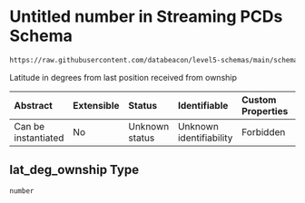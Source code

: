# Untitled number in Streaming PCDs Schema

```txt
https://raw.githubusercontent.com/databeacon/level5-schemas/main/schemas/streaming/pcds.schema.json#/properties/lat_deg_ownship
```

Latitude in degrees from last position received from ownship

| Abstract            | Extensible | Status         | Identifiable            | Custom Properties | Additional Properties | Access Restrictions | Defined In                                                                        |
| :------------------ | :--------- | :------------- | :---------------------- | :---------------- | :-------------------- | :------------------ | :-------------------------------------------------------------------------------- |
| Can be instantiated | No         | Unknown status | Unknown identifiability | Forbidden         | Allowed               | none                | [pcds.schema.json\*](../../out/streaming/pcds.schema.json "open original schema") |

## lat\_deg\_ownship Type

`number`
